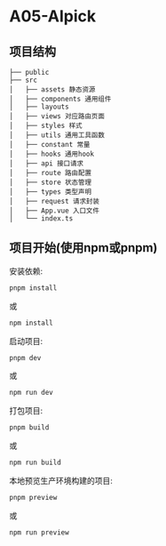 # A05-AIpick

## 项目结构

```
├── public
├── src
│   ├── assets 静态资源
│   ├── components 通用组件
│   ├── layouts
│   ├── views 对应路由页面
│   ├── styles 样式
│   ├── utils 通用工具函数
│   ├── constant 常量
│   ├── hooks 通用hook
│   ├── api 接口请求
│   ├── route 路由配置
│   ├── store 状态管理
│   ├── types 类型声明
│   ├── request 请求封装
│   ├── App.vue 入口文件
│   └── index.ts
```

## 项目开始(使用npm或pnpm)

安装依赖:

```bash
pnpm install
```

或

```bash
npm install
```

启动项目:

```bash
pnpm dev
```

或

```bash
npm run dev
```

打包项目:

```bash
pnpm build
```

或

```bash
npm run build
```

本地预览生产环境构建的项目:

```bash
pnpm preview
```

或

```bash
npm run preview
```
